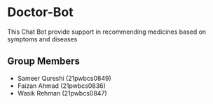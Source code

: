 # Doctor-Bot
This Chat Bot provide support in recommending medicines based on symptoms and diseases  
## Group Members
- Sameer Qureshi (21pwbcs0849)
- Faizan Ahmad (21pwbcs0836)
- Wasik Rehman (21pwbcs0847)
  
